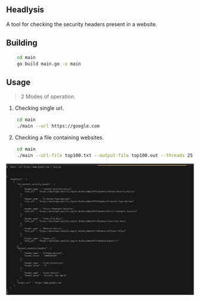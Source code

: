 
## Headlysis

A tool for checking the security headers present in a website.


## Building

```bash
	cd main
	go build main.go -o main
```

## Usage

> 2 Modes of operation.


1. Checking single url.
```bash
	cd main
	./main --url https://google.com
```


2. Checking a file containing websites.
```bash
	cd main
	./main --url-file top100.txt --output-file top100.out --threads 25
```
![Image](headlysis.png)


